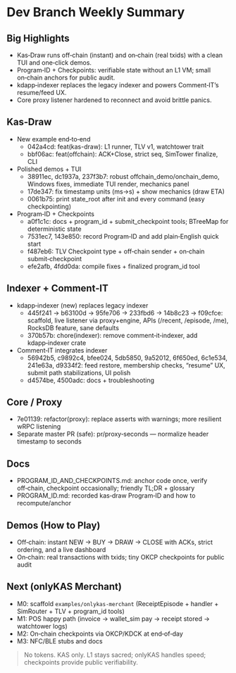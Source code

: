# Dev Branch Weekly Summary

## Big Highlights
- Kas‑Draw runs off‑chain (instant) and on‑chain (real txids) with a clean TUI and one‑click demos.
- Program‑ID + Checkpoints: verifiable state without an L1 VM; small on‑chain anchors for public audit.
- kdapp‑indexer replaces the legacy indexer and powers Comment‑IT’s resume/feed UX.
- Core proxy listener hardened to reconnect and avoid brittle panics.

## Kas‑Draw
- New example end‑to‑end
  - 042a4cd: feat(kas-draw): L1 runner, TLV v1, watchtower trait
  - bbf06ac: feat(offchain): ACK+Close, strict seq, SimTower finalize, CLI
- Polished demos + TUI
  - 38911ec, dc1937a, 237f3b7: robust offchain_demo/onchain_demo, Windows fixes, immediate TUI render, mechanics panel
  - 17de347: fix timestamp units (ms→s) + show mechanics (draw ETA)
  - 0061b75: print state_root after init and every command (easy checkpointing)
- Program‑ID + Checkpoints
  - a0f1c1c: docs + program_id + submit_checkpoint tools; BTreeMap for deterministic state
  - 7531ec7, 143e850: record Program‑ID and add plain‑English quick start
  - f487eb6: TLV Checkpoint type + off‑chain sender + on‑chain submit‑checkpoint
  - efe2afb, 4fdd0da: compile fixes + finalized program_id tool

## Indexer + Comment‑IT
- kdapp‑indexer (new) replaces legacy indexer
  - 445f241 → b63100d → 95fe706 → 233fbd6 → 14b8c23 → f09cfce: scaffold, live listener via proxy+engine, APIs (/recent, /episode, /me), RocksDB feature, sane defaults
  - 370b57b: chore(indexer): remove comment‑it‑indexer, add kdapp‑indexer crate
- Comment‑IT integrates indexer
  - 56942b5, c9892c4, bfee024, 5db5850, 9a52012, 6f650ed, 6c1e534, 241e63a, d9334f2: feed restore, membership checks, “resume” UX, submit path stabilizations, UI polish
  - d4574be, 4500adc: docs + troubleshooting

## Core / Proxy
- 7e01139: refactor(proxy): replace asserts with warnings; more resilient wRPC listening
- Separate master PR (safe): pr/proxy‑seconds — normalize header timestamp to seconds

## Docs
- PROGRAM_ID_AND_CHECKPOINTS.md: anchor code once, verify off‑chain, checkpoint occasionally; friendly TL;DR + glossary
- PROGRAM_ID.md: recorded kas‑draw Program‑ID and how to recompute/anchor

## Demos (How to Play)
- Off‑chain: instant NEW → BUY → DRAW → CLOSE with ACKs, strict ordering, and a live dashboard
- On‑chain: real transactions with txids; tiny OKCP checkpoints for public audit

## Next (onlyKAS Merchant)
- M0: scaffold `examples/onlykas-merchant` (ReceiptEpisode + handler + SimRouter + TLV + program_id tools)
- M1: POS happy path (invoice → wallet_sim pay → receipt stored → watchtower logs)
- M2: On‑chain checkpoints via OKCP/KDCK at end‑of‑day
- M3: NFC/BLE stubs and docs

> No tokens. KAS only. L1 stays sacred; onlyKAS handles speed; checkpoints provide public verifiability.
